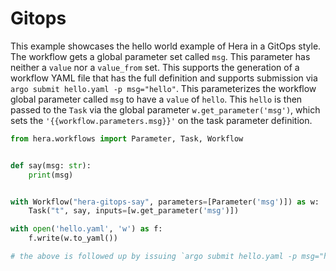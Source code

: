 # Gitops

This example showcases the hello world example of Hera in a GitOps style. The workflow gets a global parameter set
called `msg`. This parameter has neither a `value` nor a `value_from` set. This supports the generation of a workflow
YAML file that has the full definition and supports submission via `argo submit hello.yaml -p msg="hello"`. This
parameterizes the workflow global parameter called `msg` to have a `value` of `hello`. This `hello` is then passed to
the `Task` via the global parameter `w.get_parameter('msg')`, which sets the `'{{workflow.parameters.msg}}'` on the
task parameter definition.

```python
from hera.workflows import Parameter, Task, Workflow


def say(msg: str):
    print(msg)


with Workflow("hera-gitops-say", parameters=[Parameter('msg')]) as w:
    Task("t", say, inputs=[w.get_parameter('msg')])

with open('hello.yaml', 'w') as f:
    f.write(w.to_yaml())

# the above is followed up by issuing `argo submit hello.yaml -p msg="hello"`
```
